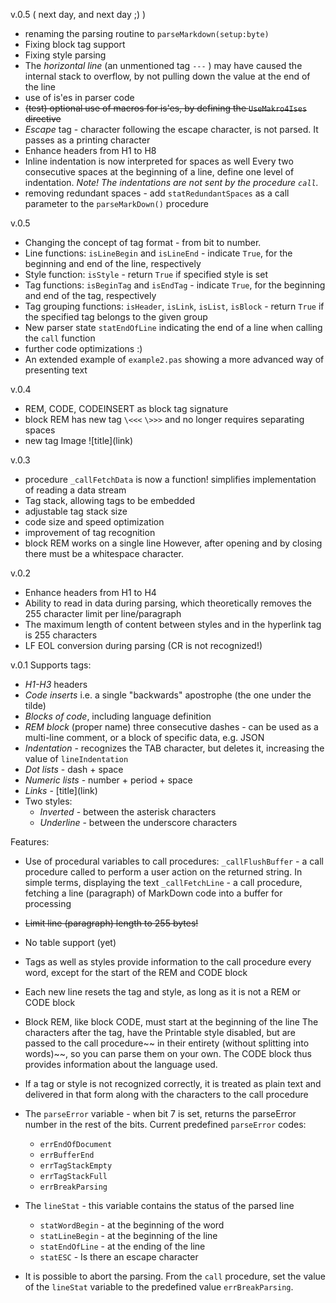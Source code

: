 v.0.5 ( next day, and next day ;) )

- renaming the parsing routine to `parseMarkdown(setup:byte)`
- Fixing block tag support
- Fixing style parsing
- The *horizontal line* (an unmentioned tag `---` ) may have caused the internal stack to overflow, by not pulling down the value at the end of the line
- use of is'es in parser code
- ~~(test) optional use of macros for is'es, by defining the `UseMakro4Ises` directive~~
- *Escape* tag - character following the escape character, is not parsed. It passes as a printing character
- Enhance headers from H1 to H8
- Inline indentation is now interpreted for spaces as well
  Every two consecutive spaces at the beginning of a line, define one level of indentation.
  _Note! The indentations are not sent by the procedure `call`._
- removing redundant spaces - add `statRedundantSpaces` as a call parameter to the `parseMarkDown()` procedure

v.0.5

- Changing the concept of tag format - from bit to number.
- Line functions: `isLineBegin` and `isLineEnd` - indicate `True`, for the beginning and end of the line, respectively
- Style function: `isStyle` - return `True` if specified style is set
- Tag functions: `isBeginTag` and `isEndTag` - indicate `True`, for the beginning and end of the tag, respectively
- Tag grouping functions: `isHeader`, `isLink`, `isList`, `isBlock` - return `True` if the specified tag belongs to the given group
- New parser state `statEndOfLine` indicating the end of a line when calling the `call` function
- further code optimizations :)
- An extended example of `example2.pas` showing a more advanced way of presenting text

v.0.4

- REM, CODE, CODEINSERT as block tag signature
- block REM has new tag `\<<<` `\>>>` and no longer requires separating spaces
- new tag Image \!\[title](link)

v.0.3
- procedure `_callFetchData` is now a function!
  simplifies implementation of reading a data stream
- Tag stack, allowing tags to be embedded
- adjustable tag stack size
- code size and speed optimization
- improvement of tag recognition
- block REM works on a single line
  However, after opening and by closing there must be a whitespace character.

v.0.2
- Enhance headers from H1 to H4
- Ability to read in data during parsing, which theoretically removes the 255 character limit per line/paragraph
- The maximum length of content between styles and in the hyperlink tag is 255 characters
- LF EOL conversion during parsing (CR is not recognized!)

v.0.1
Supports tags:
- *H1-H3* headers
- *Code inserts* i.e. a single "backwards" apostrophe (the one under the tilde)
- *Blocks of code*, including language definition
- *REM block* (proper name) three consecutive dashes - can be used as a multi-line comment, or a block of specific data, e.g. JSON
- *Indentation* - recognizes the TAB character, but deletes it, increasing the value of `lineIndentation`
- *Dot lists* - dash + space
- *Numeric lists* - number + period + space
- *Links* - \[title](link)
- Two styles:
  - *Inverted* - between the asterisk characters
  - *Underline* - between the underscore characters

Features:
- Use of procedural variables to call procedures:
  `_callFlushBuffer` - a call procedure called to perform a user action on the returned string. In simple terms, displaying the text
  `_callFetchLine` - a call procedure, fetching a line (paragraph) of MarkDown code into a buffer for processing

- ~~Limit line (paragraph) length to 255 bytes!~~

- No table support (yet)

- Tags as well as styles provide information to the call procedure every word, except for the start of the REM and CODE block

- Each new line resets the tag and style, as long as it is not a REM or CODE block

- Block REM, like block CODE, must start at the beginning of the line
  The characters after the tag, have the Printable style disabled, but are passed to the call procedure~~ in their entirety (without splitting into words)~~, so you can parse them on your own.
  The CODE block thus provides information about the language used.

- If a tag or style is not recognized correctly, it is treated as plain text and delivered in that form along with the characters to the call procedure

- The `parseError` variable - when bit 7 is set, returns the parseError number in the rest of the bits.
  Current predefined `parseError` codes:

  - `errEndOfDocument`
  - `errBufferEnd`
  - `errTagStackEmpty`
  - `errTagStackFull`
  - `errBreakParsing`

- The `lineStat` - this variable contains the status of the parsed line

  - `statWordBegin` - at the beginning of the word
  - `statLineBegin` - at the beginning of the line
  - `statEndOfLine` - at the ending of the line
  - `statESC` - Is there an escape character

- It is possible to abort the parsing.
  From the `call` procedure, set the value of the `lineStat` variable to the predefined value `errBreakParsing`.
